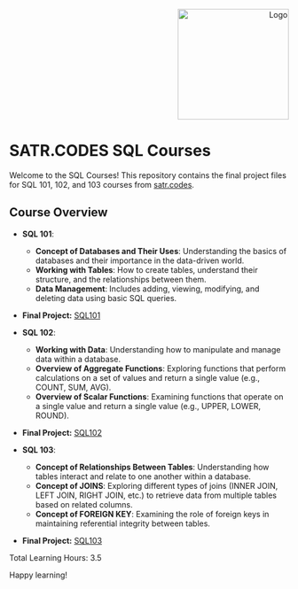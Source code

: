 
<p align="right">
    <img src="https://satr.codes/satr-dark-logo-without-name.5a7f23cd8141aca2d297abda78880cee.svg" alt="Logo" width="200"/>
</p>

# SATR.CODES SQL Courses
Welcome to the SQL Courses! This repository contains the final project files for SQL 101, 102, and 103 courses from [satr.codes](https://satr.codes/).

## Course Overview

- **SQL 101**: 
  - **Concept of Databases and Their Uses**: Understanding the basics of databases and their importance in the data-driven world.
  - **Working with Tables**: How to create tables, understand their structure, and the relationships between them.
  - **Data Management**: Includes adding, viewing, modifying, and deleting data using basic SQL queries.
 - **Final Project:** [SQL101](URL)

- **SQL 102**: 
  - **Working with Data**: Understanding how to manipulate and manage data within a database.
  - **Overview of Aggregate Functions**: Exploring functions that perform calculations on a set of values and return a single value (e.g., COUNT, SUM, AVG).
  - **Overview of Scalar Functions**: Examining functions that operate on a single value and return a single value (e.g., UPPER, LOWER, ROUND).
- **Final Project:** [SQL102](URL)

- **SQL 103**: 
  - **Concept of Relationships Between Tables**: Understanding how tables interact and relate to one another within a database.
  - **Concept of JOINS**: Exploring different types of joins (INNER JOIN, LEFT JOIN, RIGHT JOIN, etc.) to retrieve data from multiple tables based on related columns.
  - **Concept of FOREIGN KEY**: Examining the role of foreign keys in maintaining referential integrity between tables.
- **Final Project:** [SQL103](URL)


Total Learning Hours: 3.5 

Happy learning!
